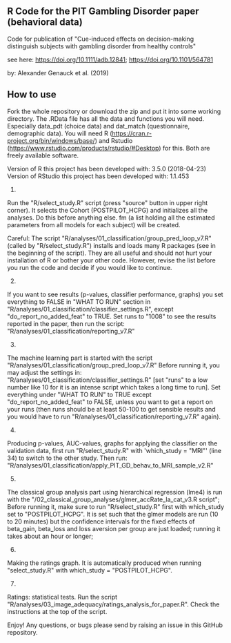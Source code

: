 R Code for the PIT Gambling Disorder paper (behavioral data)
-----------------------------------------------------------

Code for publication of "Cue-induced effects on decision-making distinguish subjects with gambling disorder from healthy controls"

see here: https://doi.org/10.1111/adb.12841; https://doi.org/10.1101/564781

by: Alexander Genauck et al. (2019)


How to use
----------

Fork the whole repository or download the zip and put it into some working directory.
The .RData file has all the data and functions you will need. Especially data_pdt (choice data) and dat_match (questionnaire, demographic data). You will need R (https://cran.r-project.org/bin/windows/base/) and Rstudio (https://www.rstudio.com/products/rstudio/#Desktop) for this. Both are freely available software.

Version of R this project has been developed with: 3.5.0 (2018-04-23)
Version of RStudio this project has been developed with: 1.1.453

1)
Run the "R/select_study.R" script (press "source" button in upper right corner). It selects the Cohort (POSTPILOT_HCPG) and initializes all the analyses. Do this before anything else. fm (a list holding all the estimated parameters from all models for each subject) will be created. 

Careful: The script "R/analyses/01_classification/group_pred_loop_v7.R" (called by "R/select_study.R") installs and loads many R packages (see in the beginning of the script). They are all useful and should not hurt your installation of R or bother your other code. However, revise the list before you run the code and decide
if you would like to continue.

2)
If you want to see results (p-values, classifier performance, graphs) you set everything to FALSE in "WHAT TO RUN" section in "R/analyses/01_classification/classifier_settings.R", except "do_report_no_added_feat" to TRUE. Set runs to "1008" to see the results reported in the paper, then run the script: "R/analyses/01_classification/reporting_v7.R"

3)
The machine learning part is started with the script "R/analyses/01_classification/group_pred_loop_v7.R" Before running it, you may adjust the settings in: "R/analyses/01_classification/classifier_settings.R" [set "runs" to a low number like 10 for it is an intense script which takes a long time to run]. Set everything under "WHAT TO RUN" to TRUE except "do_report_no_added_feat" to FALSE, unless you want to get a report on your runs (then runs should be at least 50-100 to get sensible results and you would have to run "R/analyses/01_classification/reporting_v7.R" again). 

4)
Producing p-values, AUC-values, graphs for applying the classifier on the validation data, first run "R/select_study.R" with 'which_study = "MRI"' (line 34) to switch to the other study. Then run: "R/analyses/01_classification/apply_PIT_GD_behav_to_MRI_sample_v2.R"

5)
The classical group analysis part using hierarchical regression (lme4) is run with the
"/02_classical_group_analyses/glmer_accRate_la_cat_v3.R script"; Before running it, make sure to run "R/select_study.R" first with which_study set to "POSTPILOT_HCPG". It is set such that the glmer models are run (10 to 20 minutes) but the confidence intervals for the fixed effects of beta_gain, beta_loss and loss aversion per group are just loaded; running it takes about an hour or longer; 

6)
Making the ratings graph. It is automatically produced when running "select_study.R" with which_study = "POSTPILOT_HCPG". 

7)
Ratings: statistical tests. Run the script "R/analyses/03_image_adequacy/ratings_analysis_for_paper.R". Check the instructions at the top of the script. 


Enjoy! Any questions, or bugs please send by raising an issue in this GitHub repository.